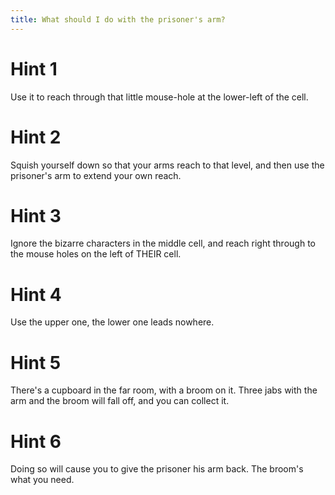 ```yaml
---
title: What should I do with the prisoner's arm?
---
```

# Hint 1
Use it to reach through that little mouse-hole at the lower-left of the cell.

# Hint 2
Squish yourself down so that your arms reach to that level, and then use the prisoner's arm to extend your own reach.

# Hint 3
Ignore the bizarre characters in the middle cell, and reach right through to the mouse holes on the left of THEIR cell.

# Hint 4
Use the upper one, the lower one leads nowhere.

# Hint 5
There's a cupboard in the far room, with a broom on it. Three jabs with the arm and the broom will fall off, and you can collect it.

# Hint 6
Doing so will cause you to give the prisoner his arm back. The broom's what you need.

